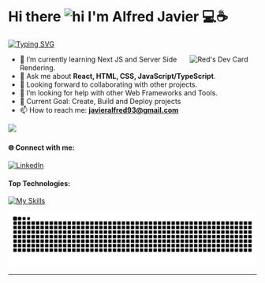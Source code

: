 <!-- [comment]: <img alt="banner" align="center" width="100%" height="40%" src="./images/banner.jpg" /> -->

<h1>Hi there <img src="https://user-images.githubusercontent.com/1303154/88677602-1635ba80-d120-11ea-84d8-d263ba5fc3c0.gif" width="28px" height="28px" alt="hi"> I'm Alfred Javier 💻☕</h1>

[![Typing SVG](https://readme-typing-svg.demolab.com?font=Fira+Code&weight=600&pause=700&color=00E7F7&vCenter=true&width=685&height=20&lines=I'm+a+Information+Technology+Student+and+self-taught+Dev;React+JS+%7C+Node+JS+Developer)](https://git.io/typing-svg)

<a href="https://app.daily.dev/Redz"><img align="right" src="https://api.daily.dev/devcards/102e358d74e542faae501170f3fb77fa.png?r=svl" width="27%" alt="Red's Dev Card"/></a>

<!---   ⚒ I’m currently working on my ** Web Developer **. -->
-   🌱 I’m currently learning Next JS and Server Side Rendering.
-   💬 Ask me about **React, HTML, CSS, JavaScript/TypeScript**.
-   🤝 Looking forward to collaborating with other projects.
-   🤔 I’m looking for help with other Web Frameworks and Tools.
-   🎯 Current Goal: Create, Build and Deploy projects
-   📫 How to reach me: **javieralfred93@gmail.com**

<!-- <p align="left"> <img src="https://komarev.com/ghpvc/?username=reddotz20&label=Profile%20views&color=0e75b6&style=flat" alt="reddotz20" width="120px"/> </p> -->

![](https://komarev.com/ghpvc/?username=reddotz20&label=Profile%20views&color=0e75b6&style=flat)

#### 🌐 Connect with me:

[![LinkedIn](https://img.shields.io/badge/LinkedIn-%230077B5.svg?logo=linkedin&logoColor=white)](https://linkedin.com/in/alfred-javier-8230b4215/) 


#### Top Technologies:

[![My Skills](https://skillicons.dev/icons?i=react,redux,wordpress,typescript,js,html,css,vite,webpack,php,cpp,java,tailwind,sass,bootstrap,tailwind,emotion,nextjs,nodejs,express,mongodb,postgres,mysql,docker,sequelize,postman,figma,git,github,bash,stackoverflow,pr,vscode,graphql,linux,md)](https://skillicons.dev)


<div align="center">
  <img alt="snake eating my contribution" src="https://github.com/zomeru/zomeru/blob/output/github-contribution-grid-snake-dark.svg">
</div>

---
<!--
<div align="center">
  <img widtH="50%" src="https://github-readme-streak-stats.herokuapp.com/?user=reddotz20&theme=dark" alt="reddotz20" />
  <img widtH="47.3%" src="https://github-readme-stats-sigma-five.vercel.app/api?username=reddotz20&show_icons=true&locale=en&include_all_commits=true&count_private=true&ring_color=fa8b00&theme=dark" alt="reddotz20" />
</div>

<!-- [![activity graph](https://github-readme-activity-graph.cyclic.app/graph?username=RedDotz20&bg_color=151515&color=FFFFFF&line=f0db4f&point=2ade2a&area=true&hide_border=false)](https://github.com/ashutosh00710/github-readme-activity-graph) -->
<!--
<p align="center">
  <img width="350" src="https://github-readme-stats-sigma-five.vercel.app/api/top-langs?username=reddotz20&show_icons=true&locale=en&theme=dark&layout=compact&langs_count=10" alt="reddotz20" />
  <img src="https://spotify-github-profile.vercel.app/api/view?uid=tabangay0607&cover_image=true&theme=novatorem&show_offline=false&background_color=121212&interchange=true&bar_color=53b14f&bar_color_cover=false" alt="Spotify Now Playing" height="140" />

</p> 
-->


<!-- <p align="center">
  <img src="https://spotify-github-profile.vercel.app/api/view?uid=tabangay0607&cover_image=true&theme=default&show_offline=true&background_color=121212&bar_color=53b14f&bar_color_cover=false" alt="spotify-github-profile" href="https://spotify-github-profile.vercel.app/api/view?uid=tabangay0607&redirect=true">
  <img src="https://spotify-recently-played-readme.vercel.app/api?user=tabangay0607&unique={true|1|on|yes}&count=7&width=300" alt="spotify" />
</p> -->
